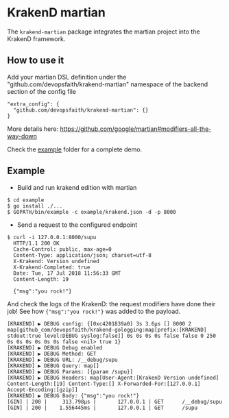 # KrakenD martian

The `krakend-martian` package integrates the martian project into the KrakenD framework.

## How to use it

Add your martian DSL definition under the "github.com/devopsfaith/krakend-martian" namespace of the backend section of the config file

```
"extra_config": {
  "github.com/devopsfaith/krakend-martian": {}
}
```

More details here: https://github.com/google/martian#modifiers-all-the-way-down

Check the [example](https://api-gateway/v2/modules/krakend-martian/tree/master/example) folder for a complete demo.

## Example

* Build and run krakend edition with martian

```
$ cd example
$ go install ./...
$ GOPATH/bin/example -c example/krakend.json -d -p 8000
```

* Send a request to the configured endpoint

```
$ curl -i 127.0.0.1:8000/supu
  HTTP/1.1 200 OK
  Cache-Control: public, max-age=0
  Content-Type: application/json; charset=utf-8
  X-Krakend: Version undefined
  X-Krakend-Completed: true
  Date: Tue, 17 Jul 2018 11:56:33 GMT
  Content-Length: 19

  {"msg":"you rock!"}
 ```

And check the logs of the KrakenD: the request modifiers have done their job!
See how `{"msg":"you rock!"}` was added to the payload.

```
[KRAKEND] ▶ DEBUG config: {[0xc4201839a0] 3s 3.6µs [] 8000 2  map[github_com/devopsfaith/krakend-gologging:map[prefix:[KRAKEND] stdout:true level:DEBUG syslog:false]] 0s 0s 0s 0s false false 0 250 0s 0s 0s 0s 0s 0s false <nil> true 1}
[KRAKEND] ▶ DEBUG Debug enabled
[KRAKEND] ▶ DEBUG Method: GET
[KRAKEND] ▶ DEBUG URL: /__debug/supu
[KRAKEND] ▶ DEBUG Query: map[]
[KRAKEND] ▶ DEBUG Params: [{param /supu}]
[KRAKEND] ▶ DEBUG Headers: map[User-Agent:[KrakenD Version undefined] Content-Length:[19] Content-Type:[] X-Forwarded-For:[127.0.0.1] Accept-Encoding:[gzip]]
[KRAKEND] ▶ DEBUG Body: {"msg":"you rock!"}
[GIN] | 200 |     313.798µs |       127.0.0.1 | GET      /__debug/supu
[GIN] | 200 |    1.556445ms |       127.0.0.1 | GET      /supu
```
